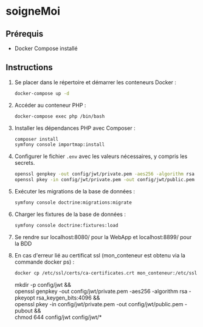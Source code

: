 # soigneMoi

## Prérequis
- Docker Compose installé

## Instructions
1. Se placer dans le répertoire et démarrer les conteneurs Docker :
    ```bash
    docker-compose up -d
    ```

2. Accéder au conteneur PHP :
    ```bash
    docker-compose exec php /bin/bash
    ```

3. Installer les dépendances PHP avec Composer :
    ```bash
    composer install
    symfony console importmap:install
    ```

4. Configurer le fichier `.env` avec les valeurs nécessaires, y compris les secrets.
    ```bash
    openssl genpkey -out config/jwt/private.pem -aes256 -algorithm rsa -pkeyopt rsa_keygen_bits:4096
    openssl pkey -in config/jwt/private.pem -out config/jwt/public.pem -pubout
    ```
5. Exécuter les migrations de la base de données :
    ```bash
    symfony console doctrine:migrations:migrate
    ```

6. Charger les fixtures de la base de données :
    ```bash
    symfony console doctrine:fixtures:load
    ```
7. Se rendre sur localhost:8080/ pour la WebApp et localhost:8899/ pour la BDD

8. En cas d'erreur lié au certificat ssl (mon_conteneur est obtenu via la commande docker ps) :
    ```bash
   docker cp /etc/ssl/certs/ca-certificates.crt mon_conteneur:/etc/ssl/certs/ca-certificates.crt
    ```

   mkdir -p config/jwt && \
openssl genpkey -out config/jwt/private.pem -aes256 -algorithm rsa -pkeyopt rsa_keygen_bits:4096 && \
openssl pkey -in config/jwt/private.pem -out config/jwt/public.pem -pubout && \
chmod 644 config/jwt config/jwt/*
